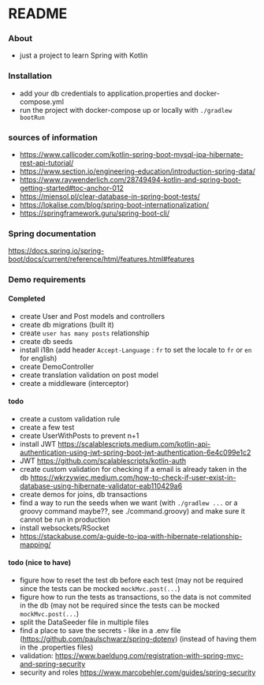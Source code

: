 # README


### About
- just a project to learn Spring with Kotlin

### Installation
- add your db credentials to application.properties and docker-compose.yml
- run the project with docker-compose up or locally with `./gradlew bootRun`

### sources of information
- https://www.callicoder.com/kotlin-spring-boot-mysql-jpa-hibernate-rest-api-tutorial/
- https://www.section.io/engineering-education/introduction-spring-data/
- https://www.raywenderlich.com/28749494-kotlin-and-spring-boot-getting-started#toc-anchor-012
- https://miensol.pl/clear-database-in-spring-boot-tests/
- https://lokalise.com/blog/spring-boot-internationalization/
- https://springframework.guru/spring-boot-cli/

### Spring documentation
https://docs.spring.io/spring-boot/docs/current/reference/html/features.html#features

### Demo requirements
#### Completed
- create User and Post models and controllers
- create db migrations (built it)
- create `user has many posts` relationship
- create db seeds
- install i18n (add header `Accept-Language` : `fr` to set the locale to `fr` or `en` for english)
- create DemoController
- create translation validation on post model
- create a middleware (interceptor)

#### todo
- create a custom validation rule
- create a few test
- create UserWithPosts to prevent n+1
- install JWT https://scalablescripts.medium.com/kotlin-api-authentication-using-jwt-spring-boot-jwt-authentication-6e4c099e1c2
- JWT https://github.com/scalablescripts/kotlin-auth
- create custom validation for checking if a email is already taken in the db https://wkrzywiec.medium.com/how-to-check-if-user-exist-in-database-using-hibernate-validator-eab110429a6
- create demos for joins, db transactions
- find a way to run the seeds when we want (with `./gradlew ...` or a groovy command maybe??, see ./command.groovy) and make sure it cannot be run in production
- install websockets/RSocket
- https://stackabuse.com/a-guide-to-jpa-with-hibernate-relationship-mapping/

#### todo (nice to have)
- figure how to reset the test db before each test (may not be required since the tests can be mocked `mockMvc.post(...`)
- figure how to run the tests as transactions, so the data is not commited in the db (may not be required since the tests can be mocked `mockMvc.post(...`)
- split the DataSeeder file in multiple files  
- find a place to save the secrets - like in a .env file (https://github.com/paulschwarz/spring-dotenv) (instead of having them in the .properties files)
- validation: https://www.baeldung.com/registration-with-spring-mvc-and-spring-security
- security and roles https://www.marcobehler.com/guides/spring-security

